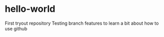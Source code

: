 # hello-world
First tryout repository
Testing branch features to learn a bit about how to use github
